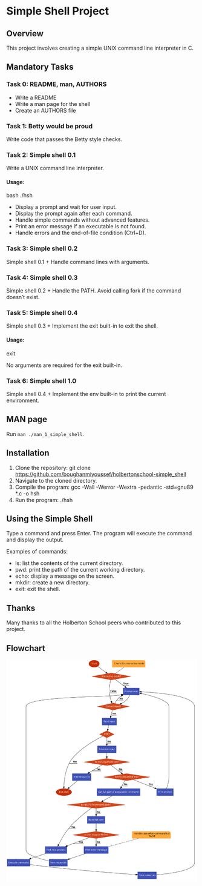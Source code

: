 # Simple Shell Project

## Overview
This project involves creating a simple UNIX command line interpreter in C.

## Mandatory Tasks

### Task 0: README, man, AUTHORS
- Write a README
- Write a man page for the shell
- Create an AUTHORS file

### Task 1: Betty would be proud
Write code that passes the Betty style checks.

### Task 2: Simple shell 0.1
Write a UNIX command line interpreter.

#### Usage:
bash
./hsh

- Display a prompt and wait for user input.
- Display the prompt again after each command.
- Handle simple commands without advanced features.
- Print an error message if an executable is not found.
- Handle errors and the end-of-file condition (Ctrl+D).

### Task 3: Simple shell 0.2
Simple shell 0.1 + Handle command lines with arguments.

### Task 4: Simple shell 0.3
Simple shell 0.2 + Handle the PATH. Avoid calling fork if the command doesn’t exist.

### Task 5: Simple shell 0.4
Simple shell 0.3 + Implement the exit built-in to exit the shell.

#### Usage:
exit

No arguments are required for the exit built-in.

### Task 6: Simple shell 1.0
Simple shell 0.4 + Implement the env built-in to print the current environment.

## MAN page
Run `man ./man_1_simple_shell`.

## Installation
1. Clone the repository:
git clone https://github.com/boughanmiyoussef/holbertonschool-simple_shell
2. Navigate to the cloned directory.
3. Compile the program:
gcc -Wall -Werror -Wextra -pedantic -std=gnu89 *.c -o hsh
4. Run the program:
./hsh

## Using the Simple Shell
Type a command and press Enter. The program will execute the command and display the output.

Examples of commands:
- ls: list the contents of the current directory.
- pwd: print the path of the current working directory.
- echo: display a message on the screen.
- mkdir: create a new directory.
- exit: exit the shell.

## Thanks
Many thanks to all the Holberton School peers who contributed to this project.

## Flowchart
![Simple Shell Flowchart](https://github.com/boughanmiyoussef/holbertonschool-simple_shell/blob/main/resources/C%20-%20Simple%20shell%20flowchart.png)
